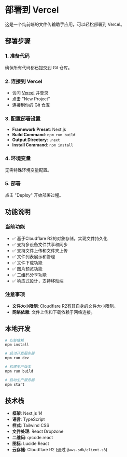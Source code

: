 # 部署到 Vercel

这是一个纯前端的文件传输助手应用，可以轻松部署到 Vercel。

## 部署步骤

### 1. 准备代码
确保所有代码都已提交到 Git 仓库。

### 2. 连接到 Vercel
- 访问 [Vercel](https://vercel.com) 并登录
- 点击 "New Project"
- 连接到你的 Git 仓库

### 3. 配置部署设置
- **Framework Preset**: Next.js
- **Build Command**: `npm run build`
- **Output Directory**: `.next`
- **Install Command**: `npm install`

### 4. 环境变量
无需特殊环境变量配置。

### 5. 部署
点击 "Deploy" 开始部署过程。

## 功能说明

### 当前功能
- ✅ 基于Cloudflare R2的对象存储，实现文件持久化
- ✅ 支持多设备文件共享和同步
- ✅ 支持文件上传和文件夹上传
- ✅ 文件列表展示和管理
- ✅ 文件下载功能
- ✅ 图片预览功能
- ✅ 二维码分享功能
- ✅ 响应式设计，支持移动端

### 注意事项
- **文件大小限制**: Cloudflare R2有其自身的文件大小限制。
- **网络依赖**: 文件上传和下载依赖于网络连接。

## 本地开发

```bash
# 安装依赖
npm install

# 启动开发服务器
npm run dev

# 构建生产版本
npm run build

# 启动生产服务器
npm start
```

## 技术栈

- **框架**: Next.js 14
- **语言**: TypeScript
- **样式**: Tailwind CSS
- **文件处理**: React Dropzone
- **二维码**: qrcode.react
- **图标**: Lucide React
- **云存储**: Cloudflare R2 (通过 `@aws-sdk/client-s3`)
